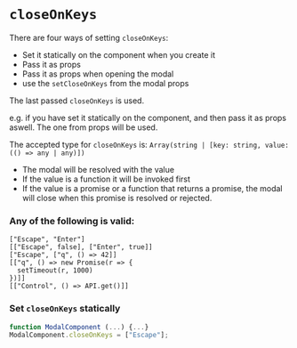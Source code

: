 # `closeOnKeys`

There are four ways of setting `closeOnKeys`:

- Set it statically on the component when you create it
- Pass it as props
- Pass it as props when opening the modal
- use the `setCloseOnKeys` from the modal props

The last passed `closeOnKeys` is used.

e.g. if you have set it statically on the component, and then pass it as props aswell. The one from props will be used.

The accepted type for `closeOnKeys` is: `Array(string | [key: string, value: (() => any | any)])`

- The modal will be resolved with the value
- If the value is a function it will be invoked first
- If the value is a promise or a function that returns a promise, the modal will close when this promise is resolved or rejected.

### Any of the following is valid:

```
["Escape", "Enter"]
[["Escape", false], ["Enter", true]]
["Escape", ["q", () => 42]]
[["q", () => new Promise(r => {
  setTimeout(r, 1000)
})]]
[["Control", () => API.get()]]
```

### Set `closeOnKeys` statically

```js
function ModalComponent (...) {...}
ModalComponent.closeOnKeys = ["Escape"];
```
